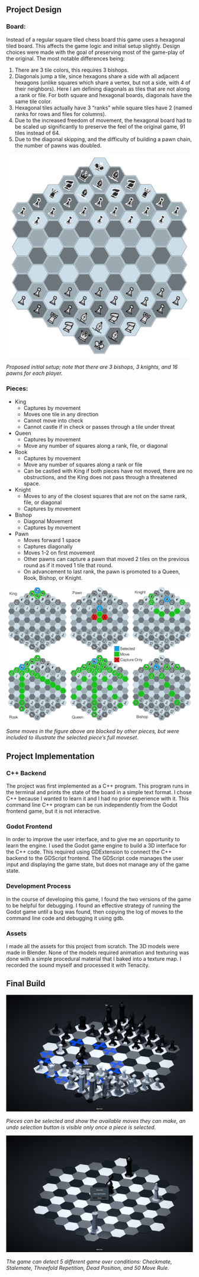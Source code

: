## Project Design
### Board:
Instead of a regular square tiled chess board this game uses a hexagonal tiled board. This affects the game logic and initial setup slightly. Design choices were made with the goal of preserving most of the game-play of the original. The most notable differences being:

1. There are 3 tile colors, this requires 3 bishops.
2. Diagonals jump a tile, since hexagons share a side with all adjacent hexagons (unlike squares which share a vertex, but not a side, with 4 of their neighbors). Here I am defining diagonals as tiles that are not along a rank or file. For both square and hexagonal boards, diagonals have the same tile color.
3. Hexagonal tiles actually have 3 “ranks” while square tiles have 2 (named ranks for rows and files for columns).
4. Due to the increased freedom of movement, the hexagonal board had to be scaled up significantly to preserve the feel of the original game, 91 tiles instead of 64.
5. Due to the diagonal skipping, and the difficulty of building a pawn chain, the number of pawns was doubled.

![Initial setup, note: 3 bishops, 3 knights, and 16 pawns](images/figure-01.jpg)

*Proposed initial setup; note that there are 3 bishops, 3 knights, and 16 pawns for each player.*
### Pieces:

- King
  - Captures by movement
  - Moves one tile in any direction
  - Cannot move into check
  - Cannot castle if in check or passes through a tile under threat
- Queen
  - Captures by movement
  - Move any number of squares along a rank, file, or diagonal
- Rook
  - Captures by movement
  - Move any number of squares along a rank or file
  - Can be castled with King if both pieces have not moved, there are no obstructions, and the King does not pass through a threatened space.
- Knight
  - Moves to any of the closest squares that are not on the same rank, file, or diagonal
  - Captures by movement
- Bishop
  - Diagonal Movement
  - Captures by movement
- Pawn
  - Moves forward 1 space
  - Captures diagonally
  - Moves 1-2 on first movement
  - Other pawns can capture a pawn that moved 2 tiles on the previous round as if it moved 1 tile that round.
  - On advancement to last rank, the pawn is promoted to a Queen, Rook, Bishop, or Knight.

![Move sets for each piece, overlayed on-top of their initial positions](images/figure-02.jpg)

*Some moves in the figure above are blocked by other pieces, but were included to illustrate the selected piece’s full moveset.*

## Project Implementation
### C++ Backend
The project was first implemented as a C++ program. This program runs in the terminal and prints the state of the board in a simple text format. I chose C++ because I wanted to learn it and I had no prior experience with it. This command line C++ program can be run independently from the Godot frontend game, but it is not interactive.

### Godot Frontend
In order to improve the user interface, and to give me an opportunity to learn the engine. I used the Godot game engine to build a 3D interface for the C++ code. This required using GDExtension to connect the C++ backend to the GDScript frontend. The GDScript code manages the user input and displaying the game state, but does not manage any of the game state.

### Development Process
In the course of developing this game, I found the two versions of the game to be helpful for debugging. I found an effective strategy of running the Godot game until a bug was found, then copying the log of moves to the command line code and debugging it using gdb.

### Assets
I made all the assets for this project from scratch. The 3D models were made in Blender. None of the models required animation and texturing was done with a simple procedural material that I baked into a texture map. I recorded the sound myself and processed it with Tenacity.

## Final Build
![Final game interface, available moves for the selected piece are highlighted in blue](images/figure-03.jpg)

*Pieces can be selected and show the available moves they can make, an undo selection button is visible only once a piece is selected.*

![A game over screen, the game can detect 5 distinct game over conditions](images/figure-04.jpg)

*The game can detect 5 different game over conditions: Checkmate, Stalemate, Threefold Repetition, Dead Position, and 50 Move Rule.*
